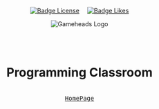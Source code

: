 <div align = center>

[![Badge License]][License]   
[![Badge Likes]][#]

![Gameheads Logo]('/docs/assets/images/gh-logo-700.png')

<br>
<br>
    
# Programming Classroom

[<kbd><br>HomePage<br></kbd>][KBD]

</div>

<!---------------------------------------------------------------------------->

[Button Shield]: https://img.shields.io/badge/Shield_Buttons-37a779?style=for-the-badge

[License]: LICENSE

[KBD]: Types/KBD.md
[#]: #

<!---------------------------------[ Badges ]---------------------------------->

[Badge License]: https://img.shields.io/badge/-BY_SA_4.0-ae6c18.svg?style=for-the-badge&labelColor=EF9421&logoColor=white&logo=CreativeCommons

[Badge Likes]: https://img.shields.io/github/stars/MarkedDown/Buttons?style=for-the-badge&labelColor=d0ab23&color=b0901e&logoColor=white&logo=Trustpilot